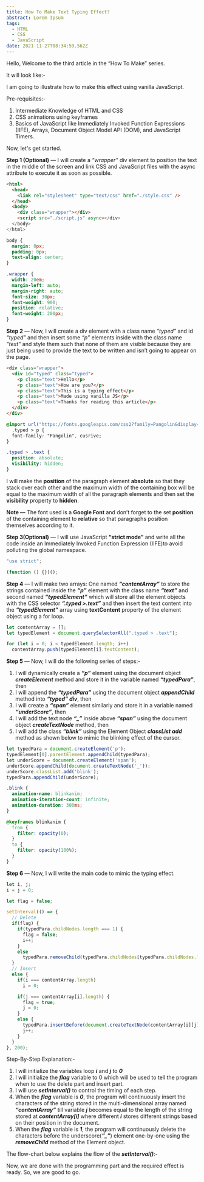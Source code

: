 ```yaml
---
title: How To Make Text Typing Effect?
abstract: Lorem Ipsum
tags:
  - HTML
  - CSS
  - JavaScript
date: 2021-11-27T08:34:59.562Z
---
```


Hello, Welcome to the third article in the “How To Make” series.

It will look like:-

I am going to illustrate how to make this effect using vanilla JavaScript.

Pre-requisites:-

1. Intermediate Knowledge of HTML and CSS
2. CSS animations using keyframes
3. Basics of JavaScript like Immediately Invoked Function Expressions (IIFE), Arrays, Document Object Model API (DOM), and JavaScript Timers.

Now, let's get started.

**Step 1 (Optional)** — I will create a _“wrapper”_ div element to position the text in the middle of the screen and link CSS and JavaScript files with the async attribute to execute it as soon as possible.

```html
<html>
  <head>
    <link rel="stylesheet" type="text/css" href="./style.css" />
  </head>
  <body>
    <div class="wrapper"></div>
    <script src="./script.js" async></div>
  </body>
</html>
```

```css
body {
  margin: 0px;
  padding: 0px;
  text-align: center;
}

.wrapper {
  width: 20em;
  margin-left: auto;
  margin-right: auto;
  font-size: 30px;
  font-weight: 900;
  position: relative;
  font-weight: 200px;
}
```

**Step 2** — Now, I will create a div element with a class name _“typed”_ and id _“typed”_ and then insert some _“p”_ elements inside with the class name _“text”_ and style them such that none of them are visible because they are just being used to provide the text to be written and isn’t going to appear on the page.

```html
<div class="wrapper">
  <div id="typed" class="typed">
    <p class="text">Hello</p>
    <p class="text">How are you?</p>
    <p class="text">This is a typing effect</p>
    <p class="text">Made using vanilla JS</p>
    <p class="text">Thanks for reading this article</p>
  </div>
</div>
```

```css
@import url("https://fonts.googleapis.com/css2?family=Pangolin&display=swap") l
  .typed > p {
  font-family: "Pangolin", cusrive;
}

.typed > .text {
  position: absolute;
  visibility: hidden;
}
```

I will make the **position** of the paragraph element **absolute** so that they stack over each other and the maximum width of the containing box will be equal to the maximum width of all the paragraph elements and then set the **visibility** property to **hidden**.

**Note —** The font used is a **Google Font** and don’t forget to the set **position** of the containing element to **relative** so that paragraphs position themselves according to it.

**Step 3(Optional)** — I will use JavaScript **“strict mode”** and write all the code inside an Immediately Invoked Function Expression (IIFE)to avoid polluting the global namespace.


```js
"use strict";

(function () {})();
```

**Step 4** — I will make two arrays: One named **_“contentArray”_** to store the strings contained inside the **_“p”_** element with the class name **_“text”_** and second named **_“typedElement”_** which will store all the element objects with the CSS selector **_“.typed >.text”_** and then insert the text content into the **_“typedElement”_** array using **textContent** property of the element object using a for loop.

```js
let contentArray = [];
let typedElement = document.querySelectorAll(".typed > .text");

for (let i = 0; i < typedElement.length; i++)
  contentArray.push(typedElement[i].textContent);
```

**Step 5** — Now, I will do the following series of steps:-

1. I will dynamically create a ***“p”*** element using the document object ***createElement*** method and store it in the variable named ***“typedPara”***, then
2. I will append the ***“typedPara”*** using the document object ***appendChild*** method into ***“typed” div***, then
3. I will create a ***“span”*** element similarly and store it in a variable named ***“underScore”***, then
4. I will add the text node ***“_”*** inside above ***“span”*** using the document object ***createTextNode*** method, then
5. I will add the class ***“blink”*** using the Element Object ***classList add*** method as shown below to mimic the blinking effect of the cursor.

```js
let typedPara = document.createElement('p');
typedElement[0].parentElement.appendChild(typedPara);
let underScore = document.createElement('span');
underScore.appendChild(document.createTextNode('_'));
underScore.classList.add('blink');
typedPara.appendChild(underScore);
```

```css
.blink {
  animation-name: blinkanim;
  animation-iteration-count: infinite;
  animation-duration: 300ms;
}

@keyframes blinkanim {
  from {
    filter: opacity(0);
  }
  to {
    filter: opacity(100%);
  }
}
```

**Step 6** — Now, I will write the main code to mimic the typing effect.


```js
let i, j;
i = j = 0;

let flag = false;

setInterval(() => {
  // Delete
  if(flag) {
    if(typedPara.childNodes.length === 1) {
      flag = false;
      i++; 
    }
    else 
      typedPara.removeChild(typedPara.childNodes[typedPara.childNodes.length - 2]);
  }
  // Insert
  else {
    if(i === contentArray.length)
      i = 0;

    if(j === contentArray[i].length) {
      flag = true;
      j = 0;
    }
    else {
      typedPara.insertBefore(document.createTextNode(contentArray[i][j]), underScore);
      j++;
    }
  }
}, 200);
```

Step-By-Step Explanation:-
1. I will initialize the variables loop ***i*** and ***j*** to ***0***
2. I will initialize the ***flag*** variable to 0 which will be used to tell the program when to use the delete part and insert part.
3. I will use ***setInterval()*** to control the timing of each step.
4. When the ***flag*** variable is ***0***, the program will continuously insert the characters of the string stored in the multi-dimensional array named ***“contentArray”*** till variable ***j*** becomes equal to the length of the string stored at ***contentArray[i]*** where different ***i*** stores different strings based on their position in the document.
5. When the ***flag*** variable is ***1***, the program will continuously delete the characters before the underscore(***“_”***) element one-by-one using the ***removeChild*** method of the Element object.

The flow-chart below explains the flow of the ***setInterval()***:-

Now, we are done with the programming part and the required effect is ready. So, we are good to go.
